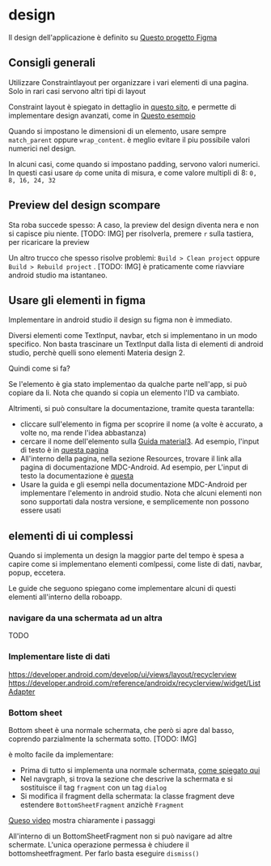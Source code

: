 
# design

Il design dell'applicazione è definito su [Questo progetto Figma](https://www.figma.com/file/HPiW882us98ExlP1A4v5It/Roboapp_Material3?node-id=53296%3A27527&t=15ZGVmNAZ8gUA7NO-1)


## Consigli generali

Utilizzare Constraintlayout per organizzare i vari elementi di una pagina.
Solo in rari casi servono altri tipi di layout

Constraint layout è spiegato in dettaglio in [questo sito](https://constraintlayout.com/), e permette di implementare design avanzati, come in
[Questo esempio](https://constraintlayout.com/basics/create_chains.html)

Quando si impostano le dimensioni di un elemento, usare sempre `match_parent` oppure `wrap_content`. è meglio evitare il piu possibile valori numerici nel design.

In alcuni casi, come quando si impostano padding, servono valori numerici. In questi casi usare `dp` come unita di misura, e come valore multipli di 8: `0, 8, 16, 24, 32`

## Preview del design scompare

Sta roba succede spesso: A caso, la preview del design diventa nera e non si capisce piu niente. [TODO: IMG]
per risolverla, premere `r` sulla tastiera, per ricaricare la preview

Un altro trucco che spesso risolve problemi: `Build > Clean project` oppure 
`Build > Rebuild project` . [TODO: IMG] è praticamente come riavviare android studio ma istantaneo.


## Usare gli elementi in figma

Implementare in android studio il design su figma non è immediato.

Diversi elementi come TextInput, navbar, etch si implementano in un modo specifico. 
Non basta trascinare un TextInput dalla lista di elementi di android studio, perchè quelli sono elementi Materia design 2.

Quindi come si fa?

Se l'elemento è gia stato implementao da qualche parte nell'app, si può copiare da li. Nota che quando si copia un elemento l'ID va cambiato.

Altrimenti, si può consultare la documentazione, tramite questa tarantella:

- cliccare sull'elemento in figma per scoprire il nome (a volte è accurato, a volte no, ma rende l'idea abbastanza)
- cercare il nome dell'elemento sulla [Guida material3](https://m3.material.io/components). Ad esempio, l'input di testo è in [questa pagina](https://m3.material.io/components/text-fields/overview)
- All'interno della pagina, nella sezione Resources, trovare il link alla pagina di documentazione MDC-Android. Ad esempio, per L'input di testo la documentazione è [questa](https://github.com/material-components/material-components-android/blob/master/docs/components/TextField.md)
- Usare la guida e gli esempi nella documentazione MDC-Android per implementare l'elemento in android studio. Nota che alcuni elementi non sono supportati dala nostra versione, e semplicemente non possono essere usati


## elementi di ui complessi

Quando si implementa un design la maggior parte del tempo è spesa a capire come
si implementano elementi comlpessi, come liste di dati, navbar, popup, eccetera.

Le guide che seguono spiegano come implementare alcuni di questi elementi all'interno della roboapp.

### navigare da una schermata ad un altra

TODO

### Implementare liste di dati

https://developer.android.com/develop/ui/views/layout/recyclerview
https://developer.android.com/reference/androidx/recyclerview/widget/ListAdapter

### Bottom sheet

Bottom sheet è una normale schermata, che però si apre dal basso, coprendo parzialmente
la schermata sotto. [TODO: IMG]

è molto facile da implementare:

- Prima di tutto si implementa una normale schermata, [come spiegato qui](./fragment-v-vm.it.md)
- Nel navgraph, si trova la sezione che descrive la schermata e si sostituisce il tag `fragment` con un tag `dialog`
- Si modifica il fragment della schermata: la classe fragment deve estendere `BottomSheetFragment` anzichè `Fragment`

[Queso video](https://www.youtube.com/watch?v=91kHVOYQM0s&list=PLSrm9z4zp4mHilvsfUM3jeCYFV3fTAS3J&index=10) mostra chiaramente i passaggi

All'interno di un BottomSheetFragment non si può navigare ad altre schermate.
L'unica operazione permessa è chiudere il bottomsheetfragment. Per farlo basta eseguire
`dismiss()`

